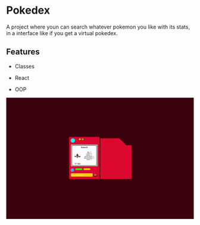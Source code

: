 # Pokedex

A project where youn can search whatever pokemon you like with its stats, in a interface like if you get a virtual pokedex.

## Features

- Classes

- React

- OOP

![pokedex](./public/pokedex.png)
